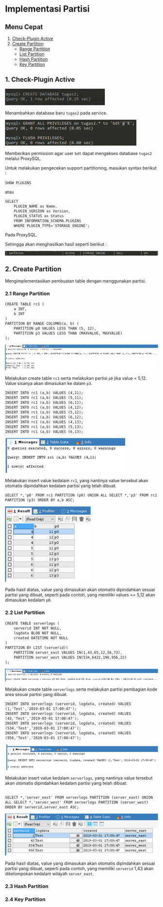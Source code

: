 # Implementasi Partisi

## Menu Cepat
1. [Check-Plugin Active](#1-kebutuhan)
2. [Create Partition](#2-model-arsitektur)
	- [Range Partition](#31-provisioning-clusterdb-1)
	- [List Partition](#32-provisioning-clusterdb-2-dan-clusterdb-3)
	- [Hash Partition](#33-provisioning-clusterdb-4)
	- [Key Partition](#33-provisioning-clusterdb-4)

## 1. Check-Plugin Active

![](/tugas_2_implementasi-partisi/screenshoot/create_databases_tugas2.PNG)

Menambahkan database baru ``tugas2`` pada service.

![](/tugas_2_implementasi-partisi/screenshoot/permission_userbdt_fordatabasetugas2.PNG)

Memberikan permission agar user ``bdt`` dapat mengakses database ``tugas2`` melalui ProxySQL.

Untuk melakukan pengecekan support partitioning, masukan syntax berikut :

``SHOW PLUGINS``

atau

```
SELECT
    PLUGIN_NAME as Name,
    PLUGIN_VERSION as Version,
    PLUGIN_STATUS as Status
    FROM INFORMATION_SCHEMA.PLUGINS
    WHERE PLUGIN_TYPE='STORAGE ENGINE';
```

Pada ProxySQL.

Sehingga akan menghasilkan hasil seperti berikut :

![](/tugas_2_implementasi-partisi/screenshoot/check_support_partitioning.PNG)

## 2. Create Partition
Mengimplementasikan pembuatan table dengan menggunakan partisi.

### 2.1 Range Partition
~~~
CREATE TABLE rc1 (
    a INT,
    b INT
)
PARTITION BY RANGE COLUMNS(a, b) (
    PARTITION p0 VALUES LESS THAN (5, 12),
    PARTITION p3 VALUES LESS THAN (MAXVALUE, MAXVALUE)
);
~~~

![](/tugas_2_implementasi-partisi/screenshoot/create_range.PNG)

Melakukan create table ``rc1`` serta melakukan partisi ``p0`` jika value < 5,12. Value sisanya akan dimasukan ke dalam ``p3``.
~~~
INSERT INTO rc1 (a,b) VALUES (4,11);
INSERT INTO rc1 (a,b) VALUES (5,11);
INSERT INTO rc1 (a,b) VALUES (6,11);
INSERT INTO rc1 (a,b) VALUES (4,12);
INSERT INTO rc1 (a,b) VALUES (5,12);
INSERT INTO rc1 (a,b) VALUES (6,12);
INSERT INTO rc1 (a,b) VALUES (4,13);
INSERT INTO rc1 (a,b) VALUES (5,13);
INSERT INTO rc1 (a,b) VALUES (6,13);
~~~

![](/tugas_2_implementasi-partisi/screenshoot/insert_value_range.PNG)

Melakukan insert value kedalam ``rc1``, yang nantinya value tersebut akan otomatis dipindahkan kedalam partisi yang telah dibuat.

~~~
SELECT *,'p0' FROM rc1 PARTITION (p0) UNION ALL SELECT *,'p3' FROM rc1 PARTITION (p3) ORDER BY a,b ASC;
~~~

![](/tugas_2_implementasi-partisi/screenshoot/result_value_range.PNG)

Pada hasil diatas, value yang dimasukan akan otomatis dipindahkan sesuai partisi yang dibuat, seperti pada contoh, yang memiliki values <= 5,12 akan dimasukan kedalam ``p0``.

### 2.2 List Partition
~~~
CREATE TABLE serverlogs (
    serverid INT NOT NULL, 
    logdata BLOB NOT NULL,
    created DATETIME NOT NULL
)
PARTITION BY LIST (serverid)(
    PARTITION server_east VALUES IN(1,43,65,12,56,73),
    PARTITION server_west VALUES IN(534,6422,196,956,22)
);
~~~

![](/tugas_2_implementasi-partisi/screenshoot/create_list.PNG)

Melakukan create table ``serverlogs`` serta melakukan partisi pembagian kode area sesuai partisi yang dibuat.

~~~
INSERT INTO serverlogs (serverid, logdata, created) VALUES (1,'Test','2019-03-01 17:00:47');
INSERT INTO serverlogs (serverid, logdata, created) VALUES (43,'Test','2019-03-01 17:00:47');
INSERT INTO serverlogs (serverid, logdata, created) VALUES (534,'Test','2019-03-01 17:00:47');
INSERT INTO serverlogs (serverid, logdata, created) VALUES (956,'Test','2019-03-01 17:00:47');
~~~

![](/tugas_2_implementasi-partisi/screenshoot/insert_value_list.PNG)

Melakukan insert value kedalam ``serverlogs``, yang nantinya value tersebut akan otomatis dipindahkan kedalam partisi yang telah dibuat.

~~~

SELECT *,'server_east' FROM serverlogs PARTITION (server_east) UNION ALL SELECT *,'server_west' FROM serverlogs PARTITION (server_west) ORDER BY serverid,server_east ASC;
~~~

![](/tugas_2_implementasi-partisi/screenshoot/result_value_list.PNG)

Pada hasil diatas, value yang dimasukan akan otomatis dipindahkan sesuai partisi yang dibuat, seperti pada contoh, yang memiliki ``serverid`` 1,43 akan dikelompokan kedalam wilayah ``server_east``.

### 2.3 Hash Partition

### 2.4 Key Partition
